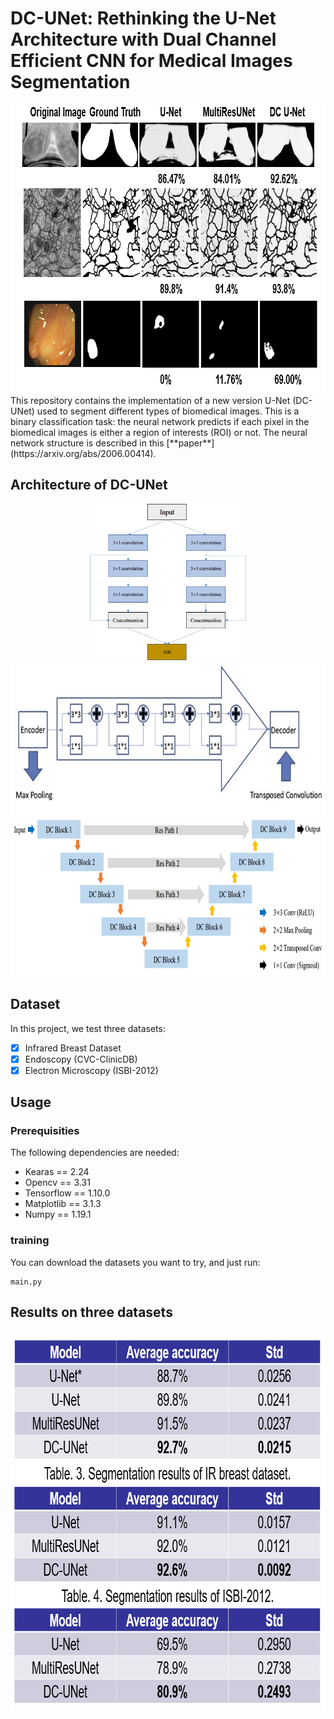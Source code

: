 # DC-UNet: Rethinking the U-Net Architecture with Dual Channel Efficient CNN for Medical Images Segmentation
<div align=center><img src="https://github.com/AngeLouCN/DC-UNet/blob/main/results/result.PNG" width="784" height="462" alt="Result"/></div>
This repository contains the implementation of a new version U-Net (DC-UNet) used to segment different types of biomedical images. This is a binary classification task: the neural network predicts if each pixel in the biomedical images is either a region of interests (ROI) or not. The neural network structure is described in this [**paper**] (https://arxiv.org/abs/2006.00414).

## Architecture of DC-UNet
<div align=center><img src="https://github.com/AngeLouCN/DC-UNet/blob/main/model_architecture/DC-block.jpg" width="250" height="250" alt="DC-Block"/><img src="https://github.com/AngeLouCN/DC-UNet/blob/main/model_architecture/res_path.jpg" width="600" height="250" alt="Res-path"/></div>

<div align=center><img src="https://github.com/AngeLouCN/DC-UNet/blob/main/model_architecture/dcunet.jpg" width="850" height="250" alt="DC-UNet"/></div>

## Dataset

In this project, we test three datasets:

- [x] Infrared Breast Dataset
- [x] Endoscopy (CVC-ClinicDB)
- [x] Electron Microscopy (ISBI-2012)

## Usage

### Prerequisities

The following dependencies are needed:

- Kearas == 2.24
- Opencv == 3.31
- Tensorflow == 1.10.0
- Matplotlib == 3.1.3
- Numpy == 1.19.1

### training

You can download the datasets you want to try, and just run: 

```
main.py
```

## Results on three datasets

<div align=center><img src="https://github.com/AngeLouCN/DC-UNet/blob/main/results/table.PNG" width="773" height="607" alt="Result_table"/></div>
